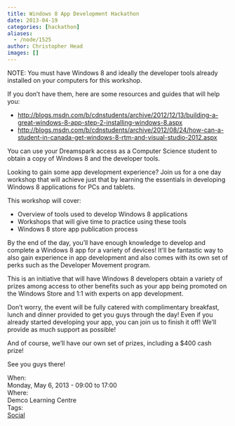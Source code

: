 ```yaml
---
title: Windows 8 App Development Hackathon
date: 2013-04-19
categories: [hackathon]
aliases:
  - /node/1525
author: Christopher Head
images: []
---
```


<div class="field field-name-body field-type-text-with-summary field-label-hidden"><div class="field-items"><div class="field-item even"><p>NOTE: You must have Windows 8 and ideally the developer tools already installed on your computers for this workshop.</p>
<p>If you don&#x2019;t have them, here are some resources and guides that will help you:</p>
<ul>
<li><a href="https://blogs.msdn.com/b/cdnstudents/archive/2012/12/13/building-a-great-windows-8-app-step-2-installing-windows-8.aspx">http://blogs.msdn.com/b/cdnstudents/archive/2012/12/13/building-a-great-windows-8-app-step-2-installing-windows-8.aspx</a></li>
<li><a href="https://blogs.msdn.com/b/cdnstudents/archive/2012/08/24/how-can-a-student-in-canada-get-windows-8-rtm-and-visual-studio-2012.aspx">http://blogs.msdn.com/b/cdnstudents/archive/2012/08/24/how-can-a-student-in-canada-get-windows-8-rtm-and-visual-studio-2012.aspx</a>
</li></ul>
<p>You can use your Dreamspark access as a Computer Science student to obtain a copy of Windows 8 and the developer tools.</p>
<p>Looking to gain some app development experience? Join us for a one day workshop that will achieve just that by learning the essentials in developing Windows 8 applications for PCs and tablets.</p>
<p>This workshop will cover:</p>
<ul>
<li>Overview of tools used to develop Windows 8 applications</li>
<li>Workshops that will give time to practice using these tools</li>
<li>Windows 8 store app publication process</li>
</ul>
<p>By the end of the day, you&#x2019;ll have enough knowledge to develop and complete a Windows 8 app for a variety of devices! It&#x2019;ll be fantastic way to also gain experience in app development and also comes with its own set of perks such as the Developer Movement program.</p>
<p>This is an initiative that will have Windows 8 developers obtain a variety of prizes among access to other benefits such as your app being promoted on the Windows Store and 1:1 with experts on app development.</p>
<p>Don&#x2019;t worry, the event will be fully catered with complimentary breakfast, lunch and dinner provided to get you guys through the day! Even if you already started developing your app, you can join us to finish it off! We&#x2019;ll provide as much support as possible!</p>
<p>And of course, we&#x2019;ll have our own set of prizes, including a $400 cash prize!</p>
<p>See you guys there!</p>
</div></div></div><div class="field field-name-field-dates field-type-datetime field-label-above"><div class="field-label">When:&#xA0;</div><div class="field-items"><div class="field-item even"><span class="date-display-single">Monday, May 6, 2013 - <span class="date-display-range"><span class="date-display-start">09:00</span> to <span class="date-display-end">17:00</span></span></span></div></div></div><div class="field field-name-field-location field-type-text field-label-above"><div class="field-label">Where:&#xA0;</div><div class="field-items"><div class="field-item even">Demco Learning Centre</div></div></div>    <footer>
    <div class="field field-name-field-tags field-type-taxonomy-term-reference field-label-above"><div class="field-label">Tags:&#xA0;</div><div class="field-items"><div class="field-item even"><a href="/social">Social</a></div></div></div>      </footer>
